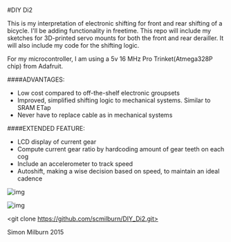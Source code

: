 #DIY Di2

This is my interpretation of electronic shifting for front and rear shifting of a bicycle.
I'll be adding functionality in freetime. This repo will include my sketches for 3D-printed 
servo mounts for both the front and rear derailler. It will also include my code for the 
shifting logic.

For my microcontroller, I am using a 5v 16 MHz Pro Trinket(Atmega328P chip) from Adafruit.

####ADVANTAGES:
* Low cost compared to off-the-shelf electronic groupsets
* Improved, simplified shifting logic to mechanical systems. Similar to SRAM ETap
* Never have to replace cable as in mechanical systems

####EXTENDED FEATURE:
* LCD display of current gear
* Compute current gear ratio by hardcoding amount of gear teeth on each cog
* Include an accelerometer to track speed
* Autoshift, making a wise decision based on speed, to maintain an ideal cadence 

![img](https://raw.github.com/scmilburn/DIY_Di2/img/front.jpg "front derailleur")

![img](https://raw.github.com/scmilburn/DIY_Di2/img/rear.jpg "rear derailleur")

<git clone https://github.com/scmilburn/DIY_Di2.git>

Simon Milburn 2015
